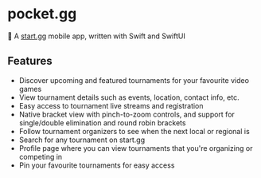 # pocket.gg

📱 A [start.gg](https://www.start.gg/) mobile app, written with Swift and SwiftUI

## Features
* Discover upcoming and featured tournaments for your favourite video games
* View tournament details such as events, location, contact info, etc.
* Easy access to tournament live streams and registration
* Native bracket view with pinch-to-zoom controls, and support for single/double elimination and round robin brackets
* Follow tournament organizers to see when the next local or regional is
* Search for any tournament on start.gg
* Profile page where you can view tournaments that you're organizing or competing in
* Pin your favourite tournaments for easy access
